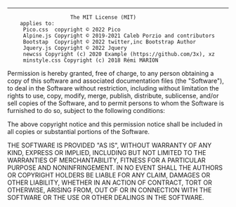 -----------------------------------------------------------------------------
                        The MIT License (MIT)
        applies to: 
         Pico.css  copyright © 2022 Pico    
         Alpine.js Copyright © 2019-2021 Caleb Porzio and contributors   
         Bootstap  Copyright © 2022 twitter,inc Bootstrap Author   
         Jquery.js Copyright © 2022 Jquery   
         newcss Copyright (c) 2020 Example (https://github.com/3x), xz
         minstyle.css Copyright (c) 2018 Rémi MARION

Permission is hereby granted, free of charge, to any person obtaining a copy
of this software and associated documentation files (the "Software"), to deal
in the Software without restriction, including without limitation the rights
to use, copy, modify, merge, publish, distribute, sublicense, and/or sell
copies of the Software, and to permit persons to whom the Software is
furnished to do so, subject to the following conditions:

The above copyright notice and this permission notice shall be included in all
copies or substantial portions of the Software.

THE SOFTWARE IS PROVIDED "AS IS", WITHOUT WARRANTY OF ANY KIND, EXPRESS OR
IMPLIED, INCLUDING BUT NOT LIMITED TO THE WARRANTIES OF MERCHANTABILITY,
FITNESS FOR A PARTICULAR PURPOSE AND NONINFRINGEMENT. IN NO EVENT SHALL THE
AUTHORS OR COPYRIGHT HOLDERS BE LIABLE FOR ANY CLAIM, DAMAGES OR OTHER
LIABILITY, WHETHER IN AN ACTION OF CONTRACT, TORT OR OTHERWISE, ARISING FROM,
OUT OF OR IN CONNECTION WITH THE SOFTWARE OR THE USE OR OTHER DEALINGS IN THE
SOFTWARE.
